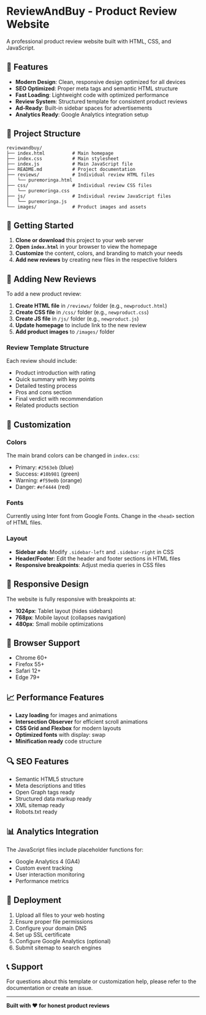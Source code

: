 # ReviewAndBuy - Product Review Website

A professional product review website built with HTML, CSS, and JavaScript.

## 🌟 Features

- **Modern Design**: Clean, responsive design optimized for all devices
- **SEO Optimized**: Proper meta tags and semantic HTML structure
- **Fast Loading**: Lightweight code with optimized performance
- **Review System**: Structured template for consistent product reviews
- **Ad-Ready**: Built-in sidebar spaces for advertisements
- **Analytics Ready**: Google Analytics integration setup

## 📁 Project Structure

```
reviewandbuy/
├── index.html          # Main homepage
├── index.css           # Main stylesheet
├── index.js            # Main JavaScript file
├── README.md           # Project documentation
├── reviews/            # Individual review HTML files
│   └── puremoringa.html
├── css/                # Individual review CSS files
│   └── puremoringa.css
├── js/                 # Individual review JavaScript files
│   └── puremoringa.js
└── images/             # Product images and assets
```

## 🚀 Getting Started

1. **Clone or download** this project to your web server
2. **Open `index.html`** in your browser to view the homepage
3. **Customize** the content, colors, and branding to match your needs
4. **Add new reviews** by creating new files in the respective folders

## 📝 Adding New Reviews

To add a new product review:

1. **Create HTML file** in `/reviews/` folder (e.g., `newproduct.html`)
2. **Create CSS file** in `/css/` folder (e.g., `newproduct.css`)
3. **Create JS file** in `/js/` folder (e.g., `newproduct.js`)
4. **Update homepage** to include link to the new review
5. **Add product images** to `/images/` folder

### Review Template Structure

Each review should include:
- Product introduction with rating
- Quick summary with key points
- Detailed testing process
- Pros and cons section
- Final verdict with recommendation
- Related products section

## 🎨 Customization

### Colors
The main brand colors can be changed in `index.css`:
- Primary: `#2563eb` (blue)
- Success: `#10b981` (green)
- Warning: `#f59e0b` (orange)
- Danger: `#ef4444` (red)

### Fonts
Currently using Inter font from Google Fonts. Change in the `<head>` section of HTML files.

### Layout
- **Sidebar ads**: Modify `.sidebar-left` and `.sidebar-right` in CSS
- **Header/Footer**: Edit the header and footer sections in HTML files
- **Responsive breakpoints**: Adjust media queries in CSS files

## 📱 Responsive Design

The website is fully responsive with breakpoints at:
- **1024px**: Tablet layout (hides sidebars)
- **768px**: Mobile layout (collapses navigation)
- **480px**: Small mobile optimizations

## 🔧 Browser Support

- Chrome 60+
- Firefox 55+
- Safari 12+
- Edge 79+

## 📈 Performance Features

- **Lazy loading** for images and animations
- **Intersection Observer** for efficient scroll animations
- **CSS Grid and Flexbox** for modern layouts
- **Optimized fonts** with display: swap
- **Minification ready** code structure

## 🔍 SEO Features

- Semantic HTML5 structure
- Meta descriptions and titles
- Open Graph tags ready
- Structured data markup ready
- XML sitemap ready
- Robots.txt ready

## 📊 Analytics Integration

The JavaScript files include placeholder functions for:
- Google Analytics 4 (GA4)
- Custom event tracking
- User interaction monitoring
- Performance metrics

## 🚀 Deployment

1. Upload all files to your web hosting
2. Ensure proper file permissions
3. Configure your domain DNS
4. Set up SSL certificate
5. Configure Google Analytics (optional)
6. Submit sitemap to search engines

## 📞 Support

For questions about this template or customization help, please refer to the documentation or create an issue.

---

**Built with ❤️ for honest product reviews**
